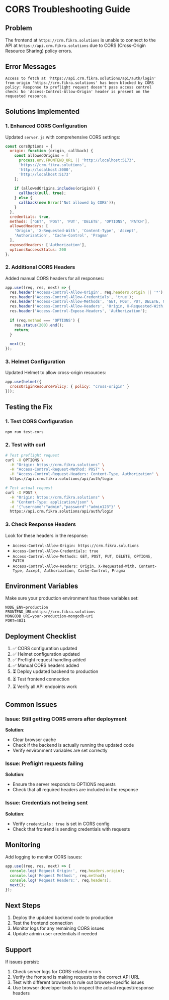 # CORS Troubleshooting Guide

## Problem
The frontend at `https://crm.fikra.solutions` is unable to connect to the API at `https://api.crm.fikra.solutions` due to CORS (Cross-Origin Resource Sharing) policy errors.

## Error Messages
```
Access to fetch at 'https://api.crm.fikra.solutions/api/auth/login' from origin 'https://crm.fikra.solutions' has been blocked by CORS policy: Response to preflight request doesn't pass access control check: No 'Access-Control-Allow-Origin' header is present on the requested resource.
```

## Solutions Implemented

### 1. Enhanced CORS Configuration
Updated `server.js` with comprehensive CORS settings:

```javascript
const corsOptions = {
  origin: function (origin, callback) {
    const allowedOrigins = [
      process.env.FRONTEND_URL || 'http://localhost:5173',
      'https://crm.fikra.solutions',
      'http://localhost:3000',
      'http://localhost:5173'
    ];
    
    if (allowedOrigins.includes(origin)) {
      callback(null, true);
    } else {
      callback(new Error('Not allowed by CORS'));
    }
  },
  credentials: true,
  methods: ['GET', 'POST', 'PUT', 'DELETE', 'OPTIONS', 'PATCH'],
  allowedHeaders: [
    'Origin', 'X-Requested-With', 'Content-Type', 'Accept', 
    'Authorization', 'Cache-Control', 'Pragma'
  ],
  exposedHeaders: ['Authorization'],
  optionsSuccessStatus: 200
};
```

### 2. Additional CORS Headers
Added manual CORS headers for all responses:

```javascript
app.use((req, res, next) => {
  res.header('Access-Control-Allow-Origin', req.headers.origin || '*');
  res.header('Access-Control-Allow-Credentials', 'true');
  res.header('Access-Control-Allow-Methods', 'GET, POST, PUT, DELETE, OPTIONS, PATCH');
  res.header('Access-Control-Allow-Headers', 'Origin, X-Requested-With, Content-Type, Accept, Authorization, Cache-Control, Pragma');
  res.header('Access-Control-Expose-Headers', 'Authorization');
  
  if (req.method === 'OPTIONS') {
    res.status(200).end();
    return;
  }
  
  next();
});
```

### 3. Helmet Configuration
Updated Helmet to allow cross-origin resources:

```javascript
app.use(helmet({
  crossOriginResourcePolicy: { policy: "cross-origin" }
}));
```

## Testing the Fix

### 1. Test CORS Configuration
```bash
npm run test-cors
```

### 2. Test with curl
```bash
# Test preflight request
curl -X OPTIONS \
  -H "Origin: https://crm.fikra.solutions" \
  -H "Access-Control-Request-Method: POST" \
  -H "Access-Control-Request-Headers: Content-Type, Authorization" \
  https://api.crm.fikra.solutions/api/auth/login

# Test actual request
curl -X POST \
  -H "Origin: https://crm.fikra.solutions" \
  -H "Content-Type: application/json" \
  -d '{"username":"admin","password":"admin123"}' \
  https://api.crm.fikra.solutions/api/auth/login
```

### 3. Check Response Headers
Look for these headers in the response:
- `Access-Control-Allow-Origin: https://crm.fikra.solutions`
- `Access-Control-Allow-Credentials: true`
- `Access-Control-Allow-Methods: GET, POST, PUT, DELETE, OPTIONS, PATCH`
- `Access-Control-Allow-Headers: Origin, X-Requested-With, Content-Type, Accept, Authorization, Cache-Control, Pragma`

## Environment Variables

Make sure your production environment has these variables set:

```env
NODE_ENV=production
FRONTEND_URL=https://crm.fikra.solutions
MONGODB_URI=your-production-mongodb-uri
PORT=4031
```

## Deployment Checklist

1. ✅ CORS configuration updated
2. ✅ Helmet configuration updated
3. ✅ Preflight request handling added
4. ✅ Manual CORS headers added
5. ⏳ Deploy updated backend to production
6. ⏳ Test frontend connection
7. ⏳ Verify all API endpoints work

## Common Issues

### Issue: Still getting CORS errors after deployment
**Solution**: 
- Clear browser cache
- Check if the backend is actually running the updated code
- Verify environment variables are set correctly

### Issue: Preflight requests failing
**Solution**:
- Ensure the server responds to OPTIONS requests
- Check that all required headers are included in the response

### Issue: Credentials not being sent
**Solution**:
- Verify `credentials: true` is set in CORS config
- Check that frontend is sending credentials with requests

## Monitoring

Add logging to monitor CORS issues:

```javascript
app.use((req, res, next) => {
  console.log('Request Origin:', req.headers.origin);
  console.log('Request Method:', req.method);
  console.log('Request Headers:', req.headers);
  next();
});
```

## Next Steps

1. Deploy the updated backend code to production
2. Test the frontend connection
3. Monitor logs for any remaining CORS issues
4. Update admin user credentials if needed

## Support

If issues persist:
1. Check server logs for CORS-related errors
2. Verify the frontend is making requests to the correct API URL
3. Test with different browsers to rule out browser-specific issues
4. Use browser developer tools to inspect the actual request/response headers
